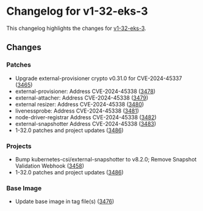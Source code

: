 # Changelog for v1-32-eks-3

This changelog highlights the changes for [v1-32-eks-3](https://github.com/aws/eks-distro/tree/v1-32-eks-3).

## Changes

### Patches
* Upgrade external-provisioner crypto v0.31.0 for CVE-2024-45337 ([3465](https://github.com/aws/eks-distro/pull/3465))
* external-provisioner: Address CVE-2024-45338 ([3478](https://github.com/aws/eks-distro/pull/3478))
* external-attacher: Address CVE-2024-45338 ([3479](https://github.com/aws/eks-distro/pull/3479))
* external resizer: Address CVE-2024-45338 ([3480](https://github.com/aws/eks-distro/pull/3480))
* livenessprobe: Address CVE-2024-45338 ([3481](https://github.com/aws/eks-distro/pull/3481))
* node-driver-registrar Address CVE-2024-45338 ([3482](https://github.com/aws/eks-distro/pull/3482))
* external-snapshotter Address CVE-2024-45338 ([3483](https://github.com/aws/eks-distro/pull/3483))
* 1-32.0 patches and project updates ([3486](https://github.com/aws/eks-distro/pull/3486))

### Projects
* Bump kubernetes-csi/external-snapshotter to v8.2.0; Remove Snapshot Validation Webhook ([3458](https://github.com/aws/eks-distro/pull/3458))
* 1-32.0 patches and project updates ([3486](https://github.com/aws/eks-distro/pull/3486))

### Base Image
* Update base image in tag file(s) ([3476](https://github.com/aws/eks-distro/pull/3476))